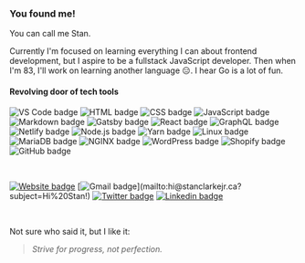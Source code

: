 ### You found me!

You can call me Stan.

Currently I'm focused on learning everything I can about frontend development, but I aspire to be a fullstack JavaScript developer. Then when I'm 83, I'll work on learning another language 😑. I hear Go is a lot of fun.

#### Revolving door of tech tools

![VS Code badge](https://img.shields.io/badge/-VS%20Code-007acc?style=for-the-badge&logo=Visual-Studio-Code&logoColor=white)
![HTML badge](https://img.shields.io/badge/-HTML-e34f26?style=for-the-badge&logo=HTML5&logoColor=white)
![CSS badge](https://img.shields.io/badge/-CSS-1572b6?style=for-the-badge&logo=CSS3&logoColor=white)
![JavaScript badge](https://img.shields.io/badge/-JavaScript-f7df1e?style=for-the-badge&logo=JavaScript&logoColor=black)
![Markdown badge](https://img.shields.io/badge/-Markdown-000?style=for-the-badge&logo=Markdown&logoColor=white)
![Gatsby badge](https://img.shields.io/badge/-Gatsby-663399?style=for-the-badge&logo=Gatsby&logoColor=white)
![React badge](https://img.shields.io/badge/-React-61dafb?style=for-the-badge&logo=React&logoColor=black)
![GraphQL badge](https://img.shields.io/badge/-Graph%20QL-e10098?style=for-the-badge&logo=GraphQL&logoColor=white)
![Netlify badge](https://img.shields.io/badge/-Netlify-00c7b7?style=for-the-badge&logo=Netlify&logoColor=white)
![Node.js badge](https://img.shields.io/badge/-Node.js-339933?style=for-the-badge&logo=Node.js&logoColor=white)
![Yarn badge](https://img.shields.io/badge/-Yarn-2c8ebb?style=for-the-badge&logo=Yarn&logoColor=white)
![Linux badge](https://img.shields.io/badge/-Linux-fcc624?style=for-the-badge&logo=Linux&logoColor=black)
![MariaDB badge](https://img.shields.io/badge/-MariaDB-003545?style=for-the-badge&logo=MariaDB&logoColor=white)
![NGINX badge](https://img.shields.io/badge/-NGINX-009369?style=for-the-badge&logo=NGINX&logoColor=white)
![WordPress badge](https://img.shields.io/badge/-WordPress-21759b?style=for-the-badge&logo=WordPress&logoColor=white)
![Shopify badge](https://img.shields.io/badge/-Shopify-7ab55c?style=for-the-badge&logo=Shopify&logoColor=white)
![GitHub badge](https://img.shields.io/badge/-GitHub-181717?style=for-the-badge&logo=GitHub&logoColor=white)

<br/>

[![Website badge](https://img.shields.io/badge/-stanclarkejr.ca-4285f4?style=social&logo=Google-Chrome&link=https://stanclarkejr.ca)](https://stanclarkejr.ca)
[![Gmail badge](https://img.shields.io/badge/-hi-ea4335?style=social&logo=Gmail&link=mailto:hi@stanclarkejr.ca?subject=Hi%20Stan!)](mailto:hi@stanclarkejr.ca?subject=Hi%20Stan!)
[![Twitter badge](https://img.shields.io/badge/-@stanclarkejr-1ca0f1?style=social&logo=twitter&link=https://twitter.com/stanclarkejr)](https://twitter.com/stanclarkejr)
[![Linkedin badge](https://img.shields.io/badge/-Stan%20Clarke%2C%20Jr.-blue?style=social&logo=Linkedin&link=https://www.linkedin.com/in/stan-clarke-jr/)](https://www.linkedin.com/in/stan-clarke-jr/)

<br/>

Not sure who said it, but I like it:

> *Strive for progress, not perfection.*
